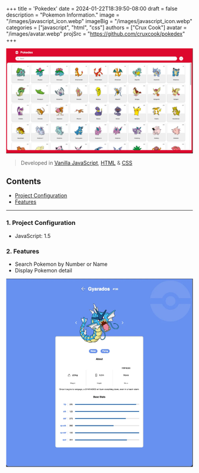 +++
title = 'Pokedex'
date = 2024-01-22T18:39:50-08:00
draft = false
description = "Pokemon Information."
image = "/images/javascript_icon.webp"
imageBig = "/images/javascript_icon.webp"
categories = ["javascript", "html", "css"]
authors = ["Crux Cook"]
avatar = "/images/avatar.webp"
projSrc = "https://github.com/cruxcook/pokedex"
+++

![screenshot_1](images/homepage.webp)

> Developed in [Vanilla JavaScript](https://www.javascript.com/), [HTML](https://www.w3schools.com/html/) & [CSS](https://www.w3schools.com/css/)

## Contents

-   [Project Configuration](#1-project-configuration)
-   [Features](#2-features)

---

### 1. Project Configuration

-   JavaScript: 1.5

### 2. Features

- Search Pokemon by Number or Name
- Display Pokemon detail

![screenshot_2](images/detail_page.webp)
